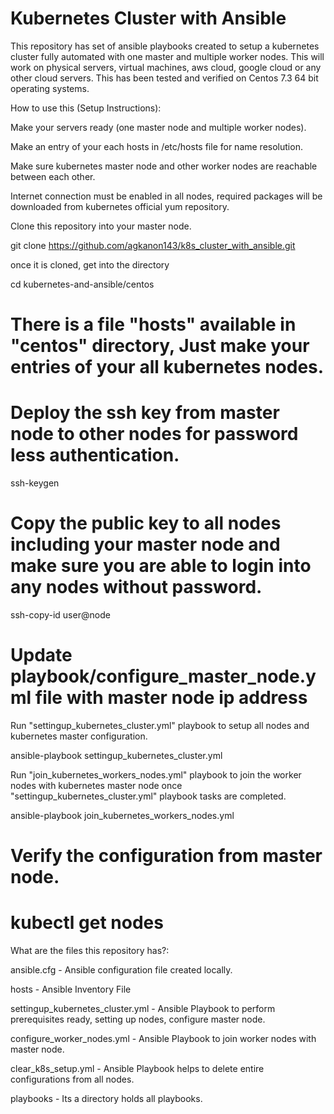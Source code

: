 # Kubernetes Cluster with Ansible

This repository has set of ansible playbooks created to setup a kubernetes cluster fully automated with one master and multiple worker nodes. This will work on physical servers, virtual machines, aws cloud, google cloud or any other cloud servers. This has been tested and verified on Centos 7.3 64 bit operating systems. 

How to use this (Setup Instructions):

Make your servers ready (one master node and multiple worker nodes).

Make an entry of your each hosts in /etc/hosts file for name resolution.

Make sure kubernetes master node and other worker nodes are reachable between each other.

Internet connection must be enabled in all nodes, required packages will be downloaded from kubernetes official yum repository.

Clone this repository into your master node.

git clone https://github.com/agkanon143/k8s_cluster_with_ansible.git

once it is cloned, get into the directory

cd kubernetes-and-ansible/centos

# There is a file "hosts" available in "centos" directory, Just make your entries of your all kubernetes nodes.

# Deploy the ssh key from master node to other nodes for password less authentication.

ssh-keygen

# Copy the public key to all nodes including your master node and make sure you are able to login into any nodes without password.

ssh-copy-id user@node

# Update playbook/configure_master_node.yml file with master node ip address

Run "settingup_kubernetes_cluster.yml" playbook to setup all nodes and kubernetes master configuration.

ansible-playbook settingup_kubernetes_cluster.yml

Run "join_kubernetes_workers_nodes.yml" playbook to join the worker nodes with kubernetes master node once "settingup_kubernetes_cluster.yml" playbook tasks are completed.

ansible-playbook join_kubernetes_workers_nodes.yml

# Verify the configuration from master node.

# kubectl get nodes

What are the files this repository has?:

ansible.cfg - Ansible configuration file created locally.

hosts - Ansible Inventory File

settingup_kubernetes_cluster.yml - Ansible Playbook to perform prerequisites ready, setting up nodes, configure master node.

configure_worker_nodes.yml - Ansible Playbook to join worker nodes with master node.

clear_k8s_setup.yml - Ansible Playbook helps to delete entire configurations from all nodes.

playbooks - Its a directory holds all playbooks.
